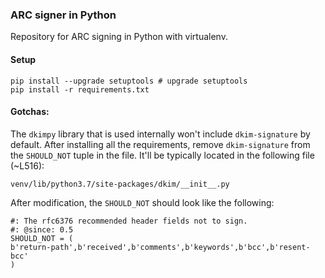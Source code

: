 ### ARC signer in Python
Repository for ARC signing in Python with virtualenv.


#### Setup
```
pip install --upgrade setuptools # upgrade setuptools
pip install -r requirements.txt
```

#### Gotchas:

The `dkimpy` library that is used internally won't include 
`dkim-signature` by default. After installing all the requirements, 
remove `dkim-signature` from the `SHOULD_NOT` tuple in the file. It'll
be typically located in the following file (~L516):
```
venv/lib/python3.7/site-packages/dkim/__init__.py
``` 

After modification, the `SHOULD_NOT` should look like the following:
```
#: The rfc6376 recommended header fields not to sign.
#: @since: 0.5
SHOULD_NOT = (
b'return-path',b'received',b'comments',b'keywords',b'bcc',b'resent-bcc'
)
``` 
